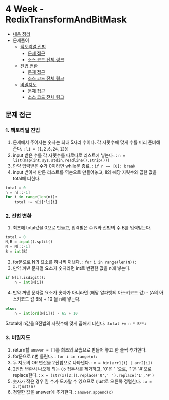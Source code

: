 # 4 Week - RedixTransformAndBitMask
- [내용 정리](./Summary.md)
- 문제풀이
    - [팩토리얼 진법](https://www.acmicpc.net/problem/5692)
        - [문제 접근](#1-팩토리얼-진법)
        - [소스 코드 전체 링크](./%ED%8C%A9%ED%86%A0%EB%A6%AC%EC%96%BC%20%EC%A7%84%EB%B2%95.py)
    - [진법 변환](https://www.acmicpc.net/problem/2745)
        - [문제 접근](#2-진법-변환)
        - [소스 코드 전체 링크](./%EC%A7%84%EB%B2%95%20%EB%B3%80%ED%99%98.py)
    - [비밀지도](https://programmers.co.kr/learn/courses/30/lessons/17681)
        - [문제 접근](#3-비밀지도)
        - [소스 코드 전체 링크](./%EB%B9%84%EB%B0%80%EC%A7%80%EB%8F%84.py)

## 문제 접근
### 1. 팩토리얼 진법
1. 문제에서 주어지는 숫자는 최대 5자리 수이다. 각 자릿수에 맞게 수를 미리 준비해준다. : `li = [1,2,6,24,120]`
2. input 받은 수를 각 자릿수를 따로따로 리스트에 넣는다. : `n = list(map(int,sys.stdin.readline().strip()))`
3. 만약 입력받은 수가 0이라면 while문 종료. : `if n == [0]: break`
4. input 받아서 만든 리스트를 역순으로 만들어놓고, li의 해당 자릿수와 곱한 값을 total에 더한다.
```py
total = 0
n = n[::-1]
for i in range(len(n)):
    total += n[i]*li[i]
```

### 2. 진법 변환
1. 최초에 total값을 0으로 만들고, 입력받은 수 N와 진법의 수 B를 입력받는다.
```py
total = 0
N,B = input().split()
N = N[::-1]
B = int(B)
```
2. for문으로 N의 요소를 하나씩 꺼낸다. : `for i in range(len(N)):`
3. 만약 꺼낸 문자열 요소가 숫자라면 int로 변환한 값을 n에 넣는다.
```py
if N[i].isdigit():
    n = int(N[i])
```
4. 만약 꺼낸 문자열 요소가 숫자가 아니라면 (해당 알파벳의 아스키코드 값) - (A의 아스키코드 값 65) + 10 을 n에 넣는다.
```py
else:
    n = int(ord(N[i])) - 65 + 10
```
5.total에 n값을 B진법의 자릿수에 맞게 곱해서 더한다. :`total += n * B**i`

### 3. 비밀지도
1. return할 `answer = []`를 최초의 모습으로 만들어 놓고 한 줄씩 추가한다.
2. for문으로 n번 돌린다. : `for i in range(n):`
3. 두 지도의 OR 연산을 2진법으로 나타낸다. : `x = bin(arr1[i] | arr2[i])`
4. 2진법 변환시 나오게 되는 `0b` 접두사를 제거하고, '0'은 ' '으로, '1'은 '#'으로 replace한다. : `x = (str(x)[2:]).replace('0',' ').replace('1','#')`
5. 숫자가 작은 경우 칸 수가 모자랄 수 있으므로 rjust로 오른쪽 정렬한다. : `x = x.rjust(n)`
6. 정렬한 값을 answer에 추가한다. : `answer.append(x)`